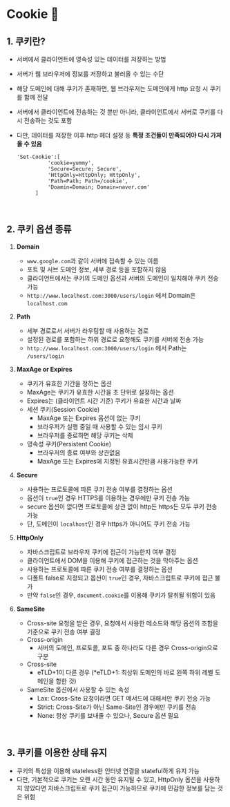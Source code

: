 # Cookie 🍪

## 1. 쿠키란?

- 서버에서 클라이언트에 영속성 있는 데이터를 저장하는 방법
- 서버가 웹 브라우저에 정보를 저장하고 불러올 수 있는 수단
- 해당 도메인에 대해 쿠키가 존재하면, 웹 브라우저는 도메인에게 http 요청 시 쿠키를 함께 전달
- 서버에서 클라이언트에 전송하는 것 뿐만 아니라, 클라이언트에서 서버로 쿠키를 다시 전송하는 것도 포함
- 다만, 데이터를 저장한 이후 http 헤더 설정 등 **특정 조건들이 만족되어야 다시 가져올 수 있음**

  ```shell
  'Set-Cookie':[
            'cookie=yummy', 
            'Secure=Secure; Secure',
            'HttpOnly=HttpOnly; HttpOnly',
            'Path=Path; Path=/cookie',
            'Doamin=Domain; Domain=naver.com'
        ]
  ```

<br/>

## 2. 쿠키 옵션 종류

1. **Domain**
   - `www.google.com`과 같이 서버에 접속할 수 있는 이름
   - 포트 및 서브 도메인 정보, 세부 경로 등을 포함하지 않음
   - 클라이언트에서는 쿠키의 도메인 옵션과 서버의 도메인이 일치해야 쿠키 전송 가능
   - `http://www.localhost.com:3000/users/login` 에서 Domain은 `localhost.com`

2. **Path**
   - 세부 경로로서 서버가 라우팅할 때 사용하는 경로
   - 설정된 경로를 포함하는 하위 경로로 요청해도 쿠키를 서버에 전송 가능
   - `http://www.localhost.com:3000/users/login` 에서 Path는 `/users/login`

3. **MaxAge or Expires**
   - 쿠키가 유효한 기간을 정하는 옵션
   - MaxAge는 쿠키가 유효한 시간을 초 단위로 설정하는 옵션
   - Expires는 (클라이언트 시간 기준) 쿠키가 유효한 시간과 날짜
   - 세션 쿠키(Session Cookie)
     - MaxAge 또는 Expires 옵션이 없는 쿠키
     - 브라우저가 실행 중일 때 사용할 수 있는 임시 쿠키
     - 브라우저를 종료하면 해당 쿠키는 삭제
   - 영속성 쿠키(Persistent Cookie)
     - 브라우저의 종료 여부와 상관없음
     - MaxAge 또는 Expires에 지정된 유효시간만큼 사용가능한 쿠키
  
4. **Secure**
   - 사용하는 프로토콜에 따른 쿠키 전송 여부를 결정하는 옵션
   - 옵션이 `true`인 경우 HTTPS를 이용하는 경우에만 쿠키 전송 가능
   - secure 옵션이 없다면 프로토콜에 상관 없이 http든 https든 모두 쿠키 전송 가능
   - 단, 도메인이 `localhost`인 경우 https가 아니어도 쿠키 전송 가능

5. **HttpOnly**
   - 자바스크립트로 브라우저 쿠키에 접근이 가능한지 여부 결정
   - 클라이언트에서 DOM을 이용해 쿠키에 접근하는 것을 막아주는 옵션
   - 사용하는 프로토콜에 따른 쿠키 전송 여부를 결정하는 옵션
   - 디폴트 false로 지정되고 옵션이 `true`인 경우, 자바스크립트로 쿠키에 접근 불가
   - 만약 `false`인 경우, `document.cookie`를 이용해 쿠키가 탈취될 위험이 있음

6. **SameSite**
   - Cross-site 요청을 받은 경우, 요청에서 사용한 메소드와 해당 옵션의 조합을 기준으로 쿠키 전송 여부 결정
   - Cross-origin
     - 서버의 도메인, 프로토콜, 포트 중 하나라도 다른 경우 Cross-origin으로 구분
   - Cross-site
     - eTLD+1이 다른 경우 (*eTLD+1: 최상위 도메인의 바로 왼쪽 하위 레벨 도메인을 합한 것)
   - SameSite 옵션에서 사용할 수 있는 속성
     - Lax: Cross-Site 요청이라면 GET 메서드에 대해서만 쿠키 전송 가능
     - Strict: Cross-Site가 아닌 Same-Site인 경우에만 쿠키를 전송
     - None: 항상 쿠키를 보내줄 수 있으나, Secure 옵션 필요

<br/>

## 3. 쿠키를 이용한 상태 유지

- 쿠키의 특성을 이용해 stateless한 인터넷 연결을 stateful하게 유지 가능
- 다만, 기본적으로 쿠키는 오랜 시간 동안 유지될 수 있고, HttpOnly 옵션을 사용하지 않았다면 자바스크립트로 쿠키 접근이 가능하므로 쿠키에 민감한 정보를 담는 것은 위험
